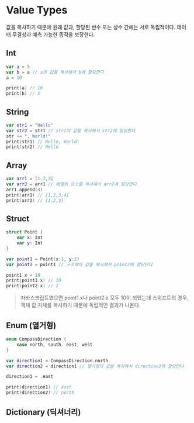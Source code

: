 # Value Types

값을 복사하기 때문에 원래 값과, 할당된 변수 또는 상수 간에는 서로 독립적이다.
데이터 무결성과 예측 가능한 동작을 보장한다.

## Int 

```swift
var a = 5
var b = a // a의 값을 복사해서 b에 할당한다
a = 10

print(a) // 10
print(b) // 5
```

## String

```swift
var str1 = "Hello"
var str2 = str1 // str1의 값을 복사해서 str2에 할당한다
str += ", World!"
print(str1) // Hello, World!
print(str2) // Hello
```

## Array

```swift
var arr1 = [1,2,3]
var arr2 = arr1 // 배열의 요소를 복사해서 arr2에 할당한다
arr1.append(4)
print(arr1) // [1,2,3,4]
print(arr2) // [1,2,3]
```

## Struct

```swift
struct Point {
    var x: Int
    var y: Int
}

var point1 = Point(x:1, y:2)
var point2 = point1 // 구조체의 값을 복사해서 point2에 할당한다

point1.x = 10
print(point1.x) // 10
print(point2.x) // 1
```

> 자바스크립트였으면 point1.x나 point2.x 모두 10이 되었는데 스위프트의 경우, 객체 값 자체를 복사하기 때문에 독립적인 결과가 나온다.

## Enum (열거형)

```swift
enum CompassDirection {
    case north, south, east, west
}

var direction1 = CompassDirection.north
var direction2 = direction1 // 열거형의 값을 복사해서 direction2에 할당한다

direction1 = .east

print(direction1) // east
print(direction2) // north
```

## Dictionary (딕셔너리)

